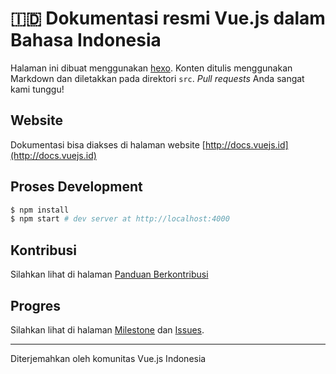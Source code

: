 # 🇮🇩 Dokumentasi resmi Vue.js dalam Bahasa Indonesia

Halaman ini dibuat menggunakan [hexo](http://hexo.io/). Konten ditulis menggunakan Markdown dan diletakkan pada direktori `src`. *Pull requests* Anda sangat kami tunggu!

## Website

Dokumentasi bisa diakses di halaman website [http://docs.vuejs.id](http://docs.vuejs.id)

## Proses Development

``` bash
$ npm install
$ npm start # dev server at http://localhost:4000
```

## Kontribusi

Silahkan lihat di halaman [Panduan Berkontribusi](CONTRIBUTION.md)

## Progres

Silahkan lihat di halaman [Milestone](https://github.com/vuejs-id/docs/milestones) dan [Issues](https://github.com/vuejs-id/docs/issues).

----

Diterjemahkan oleh komunitas Vue.js Indonesia
